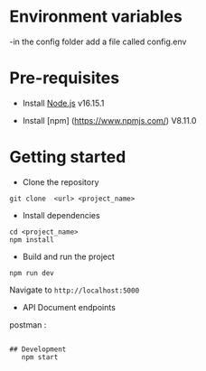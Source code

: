 
# Environment variables
-in the config folder add a file called config.env


# Pre-requisites
- Install [Node.js](https://nodejs.org/en/) v16.15.1

- Install [npm] (https://www.npmjs.com/) V8.11.0



# Getting started
- Clone the repository
```
git clone  <url> <project_name>
```
- Install dependencies
```
cd <project_name>
npm install
```
- Build and run the project
```
npm run dev
```
  Navigate to `http://localhost:5000`

- API Document endpoints

 postman :

```

## Development
   npm start

